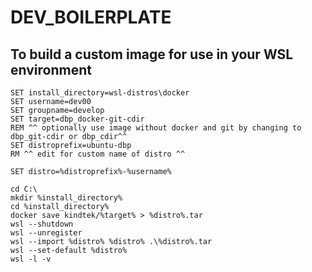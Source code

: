 # DEV_BOILERPLATE

## To build a custom image for use in your WSL environment

```console
SET install_directory=wsl-distros\docker
SET username=dev00
SET groupname=develop
SET target=dbp_docker-git-cdir
REM ^^ optionally use image without docker and git by changing to dbp_git-cdir or dbp_cdir^^
SET distroprefix=ubuntu-dbp
RM ^^ edit for custom name of distro ^^

SET distro=%distroprefix%-%username%

cd C:\
mkdir %install_directory%
cd %install_directory%
docker save kindtek/%target% > %distro%.tar
wsl --shutdown
wsl --unregister
wsl --import %distro% %distro% .\%distro%.tar
wsl --set-default %distro%
wsl -l -v


```
